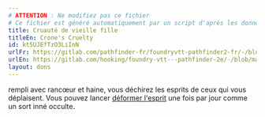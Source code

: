 ```yaml
---
# ATTENTION : Ne modifiez pas ce fichier
# Ce fichier est généré automatiquement par un script d'après les données du module Foundry VTT officiel et de sa traduction
title: Cruauté de vieille fille
titleEn: Crone's Cruelty
id: kt5UJEfTzO3LiInN
urlFr: https://gitlab.com/pathfinder-fr/foundryvtt-pathfinder2-fr/-/blob/master/data/feats/kt5UJEfTzO3LiInN.htm
urlEn: https://gitlab.com/hooking/foundry-vtt---pathfinder-2e/-/blob/master/packs/data/feats.db/crone-s-cruelty.json
layout: dons
---
```

rempli avec rancœur et haine, vous déchirez les esprits de ceux qui vous déplaisent. Vous pouvez lancer [déformer l'esprit](../sorts/déformer-l-esprit.md) une fois par jour comme un sort inné occulte.
